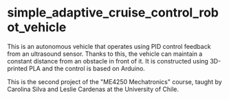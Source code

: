 # simple_adaptive_cruise_control_robot_vehicle
This is an autonomous vehicle that operates using PID control feedback from an ultrasound sensor. Thanks to this, the vehicle can maintain a constant distance from an obstacle in front of it. It is constructed using 3D-printed PLA and the control is based on Arduino.

This is the second project of the "ME4250 Mechatronics" course, taught by Carolina Silva and Leslie Cardenas at the University of Chile. 
